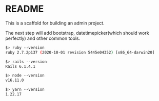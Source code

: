 # README

This is a scaffold for building an admin project.

The next step will add bootstrap, datetimepicker(which should work perfectly) and other common tools.

```bash
$> ruby --version
ruby 2.7.2p137 (2020-10-01 revision 5445e04352) [x86_64-darwin20]

$> rails --version
Rails 6.1.4.1

$> node --version
v16.11.0

$> yarn --version
1.22.17
```
